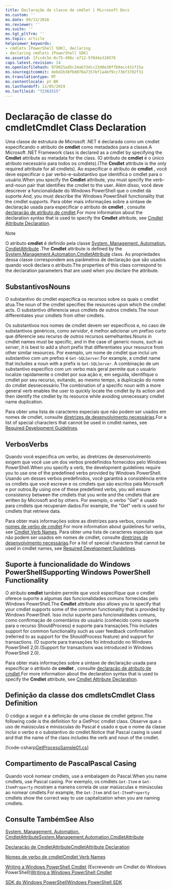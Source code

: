 ```yaml
---
title: Declaração de classe de cmdlet | Microsoft Docs
ms.custom: ''
ms.date: 09/13/2016
ms.reviewer: ''
ms.suite: ''
ms.tgt_pltfrm: ''
ms.topic: article
helpviewer_keywords:
- cmdlets [PowerShell SDK], declaring
- declaring cmdlets [PowerShell SDK]
ms.assetid: 1fcc4c5e-0c75-496c-a712-5f844e310576
caps.latest.revision: 14
ms.openlocfilehash: 979025ad5c34ab73dcc23d0e38ffb9acc431f15a
ms.sourcegitcommit: debd2b38fb8070a7357bf1a4bf9cc736f3702f31
ms.translationtype: MT
ms.contentlocale: pt-BR
ms.lasthandoff: 12/05/2019
ms.locfileid: "72363515"
---
```

# <a name="cmdlet-class-declaration"></a><span data-ttu-id="c962e-102">Declaração de classe do cmdlet</span><span class="sxs-lookup"><span data-stu-id="c962e-102">Cmdlet Class Declaration</span></span>

<span data-ttu-id="c962e-103">Uma classe de estrutura de Microsoft .NET é declarada como um cmdlet especificando o atributo de **cmdlet** como metadados para a classe.</span><span class="sxs-lookup"><span data-stu-id="c962e-103">A Microsoft .NET Framework class is declared as a cmdlet by specifying the **Cmdlet** attribute as metadata for the class.</span></span> <span data-ttu-id="c962e-104">(O atributo de **cmdlet** é o único atributo necessário para todos os cmdlets).</span><span class="sxs-lookup"><span data-stu-id="c962e-104">(The **Cmdlet** attribute is the only required attribute for all cmdlets).</span></span> <span data-ttu-id="c962e-105">Ao especificar o atributo de **cmdlet** , você deve especificar o par verbo-e-substantivo que identifica o cmdlet para o usuário.</span><span class="sxs-lookup"><span data-stu-id="c962e-105">When you specify the **Cmdlet** attribute, you must specify the verb-and-noun pair that identifies the cmdlet to the user.</span></span> <span data-ttu-id="c962e-106">Além disso, você deve descrever a funcionalidade do Windows PowerShell que o cmdlet dá suporte.</span><span class="sxs-lookup"><span data-stu-id="c962e-106">And, you must describe the Windows PowerShell functionality that the cmdlet supports.</span></span> <span data-ttu-id="c962e-107">Para obter mais informações sobre a sintaxe de declaração usada para especificar o atributo de **cmdlet** , consulte [declaração de atributo de cmdlet](./cmdlet-attribute-declaration.md).</span><span class="sxs-lookup"><span data-stu-id="c962e-107">For more information about the declaration syntax that is used to specify the **Cmdlet** attribute, see [Cmdlet Attribute Declaration](./cmdlet-attribute-declaration.md).</span></span>

> [!NOTE]
> <span data-ttu-id="c962e-108">O atributo **cmdlet** é definido pela classe [System. Management. Automation. CmdletAttribute](/dotnet/api/System.Management.Automation.CmdletAttribute) .</span><span class="sxs-lookup"><span data-stu-id="c962e-108">The **Cmdlet** attribute is defined by the [System.Management.Automation.CmdletAttribute](/dotnet/api/System.Management.Automation.CmdletAttribute) class.</span></span> <span data-ttu-id="c962e-109">As propriedades dessa classe correspondem aos parâmetros de declaração que são usados quando você declara o atributo.</span><span class="sxs-lookup"><span data-stu-id="c962e-109">The properties of this class correspond to the declaration parameters that are used when you declare the attribute.</span></span>

## <a name="nouns"></a><span data-ttu-id="c962e-110">Substantivos</span><span class="sxs-lookup"><span data-stu-id="c962e-110">Nouns</span></span>

<span data-ttu-id="c962e-111">O substantivo do cmdlet especifica os recursos sobre os quais o cmdlet atua.</span><span class="sxs-lookup"><span data-stu-id="c962e-111">The noun of the cmdlet specifies the resources upon which the cmdlet acts.</span></span> <span data-ttu-id="c962e-112">O substantivo diferencia seus cmdlets de outros cmdlets.</span><span class="sxs-lookup"><span data-stu-id="c962e-112">The noun differentiates your cmdlets from other cmdlets.</span></span>

<span data-ttu-id="c962e-113">Os substantivos nos nomes de cmdlet devem ser específicos e, no caso de substantivos genéricos, como *servidor*, é melhor adicionar um prefixo curto que diferencie seu recurso de outros recursos semelhantes.</span><span class="sxs-lookup"><span data-stu-id="c962e-113">Nouns in cmdlet names must be specific, and in the case of generic nouns, such as *server*, it is best to add a short prefix that differentiates your resource from other similar resources.</span></span> <span data-ttu-id="c962e-114">Por exemplo, um nome de cmdlet que inclui um substantivo com um prefixo é `Get-SQLServer`.</span><span class="sxs-lookup"><span data-stu-id="c962e-114">For example, a cmdlet name that includes a noun with a prefix is `Get-SQLServer`.</span></span> <span data-ttu-id="c962e-115">A combinação de um substantivo específico com um verbo mais geral permite que o usuário localize rapidamente o cmdlet por sua ação e, em seguida, identifique o cmdlet por seu recurso, evitando, ao mesmo tempo, a duplicação do nome do cmdlet desnecessário.</span><span class="sxs-lookup"><span data-stu-id="c962e-115">The combination of a specific noun with a more general verb enables the user to quickly locate the cmdlet by its action and then identify the cmdlet by its resource while avoiding unnecessary cmdlet name duplication.</span></span>

<span data-ttu-id="c962e-116">Para obter uma lista de caracteres especiais que não podem ser usados em nomes de cmdlet, consulte [diretrizes de desenvolvimento necessárias](./required-development-guidelines.md).</span><span class="sxs-lookup"><span data-stu-id="c962e-116">For a list of special characters that cannot be used in cmdlet names, see [Required Development Guidelines](./required-development-guidelines.md).</span></span>

## <a name="verbs"></a><span data-ttu-id="c962e-117">Verbos</span><span class="sxs-lookup"><span data-stu-id="c962e-117">Verbs</span></span>

<span data-ttu-id="c962e-118">Quando você especifica um verbo, as diretrizes de desenvolvimento exigem que você use um dos verbos predefinidos fornecidos pelo Windows PowerShell.</span><span class="sxs-lookup"><span data-stu-id="c962e-118">When you specify a verb, the development guidelines require you to use one of the predefined verbs provided by Windows PowerShell.</span></span> <span data-ttu-id="c962e-119">Usando um desses verbos predefinidos, você garantirá a consistência entre os cmdlets que você escreve e os cmdlets que são escritos pela Microsoft e por outros.</span><span class="sxs-lookup"><span data-stu-id="c962e-119">By using one of these predefined verbs, you will ensure consistency between the cmdlets that you write and the cmdlets that are written by Microsoft and by others.</span></span> <span data-ttu-id="c962e-120">Por exemplo, o verbo "Get" é usado para cmdlets que recuperam dados.</span><span class="sxs-lookup"><span data-stu-id="c962e-120">For example, the "Get" verb is used for cmdlets that retrieve data.</span></span>

<span data-ttu-id="c962e-121">Para obter mais informações sobre as diretrizes para verbos, consulte [nomes de verbo de cmdlet](./approved-verbs-for-windows-powershell-commands.md).</span><span class="sxs-lookup"><span data-stu-id="c962e-121">For more information about guidelines for verbs, see [Cmdlet Verb Names](./approved-verbs-for-windows-powershell-commands.md).</span></span> <span data-ttu-id="c962e-122">Para obter uma lista de caracteres especiais que não podem ser usados em nomes de cmdlet, consulte [diretrizes de desenvolvimento necessárias](./required-development-guidelines.md).</span><span class="sxs-lookup"><span data-stu-id="c962e-122">For a list of special characters that cannot be used in cmdlet names, see [Required Development Guidelines](./required-development-guidelines.md).</span></span>

## <a name="supporting-windows-powershell-functionality"></a><span data-ttu-id="c962e-123">Suporte à funcionalidade do Windows PowerShell</span><span class="sxs-lookup"><span data-stu-id="c962e-123">Supporting Windows PowerShell Functionality</span></span>

<span data-ttu-id="c962e-124">O atributo **cmdlet** também permite que você especifique que o cmdlet oferece suporte a algumas das funcionalidades comuns fornecidas pelo Windows PowerShell.</span><span class="sxs-lookup"><span data-stu-id="c962e-124">The **Cmdlet** attribute also allows you to specify that your cmdlet supports some of the common functionality that is provided by Windows PowerShell.</span></span> <span data-ttu-id="c962e-125">Isso inclui suporte para funcionalidades comuns, como confirmação de comentários do usuário (conhecido como suporte para o recurso ShouldProcess) e suporte para transações.</span><span class="sxs-lookup"><span data-stu-id="c962e-125">This includes support for common functionality such as user feedback confirmation (referred to as support for the ShouldProcess feature) and support for transactions.</span></span> <span data-ttu-id="c962e-126">(O suporte para transações foi introduzido no Windows PowerShell 2,0).</span><span class="sxs-lookup"><span data-stu-id="c962e-126">(Support for transactions was introduced in Windows PowerShell 2.0).</span></span>

<span data-ttu-id="c962e-127">Para obter mais informações sobre a sintaxe de declaração usada para especificar o atributo de **cmdlet** , consulte [declaração de atributo de cmdlet](./cmdlet-attribute-declaration.md).</span><span class="sxs-lookup"><span data-stu-id="c962e-127">For more information about the declaration syntax that is used to specify the **Cmdlet** attribute, see [Cmdlet Attribute Declaration](./cmdlet-attribute-declaration.md).</span></span>

## <a name="cmdlet-class-definition"></a><span data-ttu-id="c962e-128">Definição da classe dos cmdlets</span><span class="sxs-lookup"><span data-stu-id="c962e-128">Cmdlet Class Definition</span></span>

<span data-ttu-id="c962e-129">O código a seguir é a definição de uma classe de cmdlet getproc.</span><span class="sxs-lookup"><span data-stu-id="c962e-129">The following code is the definition for a GetProc cmdlet class.</span></span> <span data-ttu-id="c962e-130">Observe que o uso de maiúsculas e minúsculas do Pascal é usado e que o nome da classe inclui o verbo e o substantivo do cmdlet.</span><span class="sxs-lookup"><span data-stu-id="c962e-130">Notice that Pascal casing is used and that the name of the class includes the verb and noun of the cmdlet.</span></span>

[!code-csharp[GetProcessSample01.cs](../../../../powershell-sdk-samples/SDK-2.0/csharp/GetProcessSample01/GetProcessSample01.cs#L33-L34 "GetProcessSample01.cs")]

## <a name="pascal-casing"></a><span data-ttu-id="c962e-131">Compartimento de Pascal</span><span class="sxs-lookup"><span data-stu-id="c962e-131">Pascal Casing</span></span>

<span data-ttu-id="c962e-132">Quando você nomear cmdlets, use a embalagem do Pascal.</span><span class="sxs-lookup"><span data-stu-id="c962e-132">When you name cmdlets, use Pascal casing.</span></span> <span data-ttu-id="c962e-133">Por exemplo, os cmdlets `Get-Item` e `Get-ItemProperty` mostram a maneira correta de usar maiúsculas e minúsculas ao nomear cmdlets.</span><span class="sxs-lookup"><span data-stu-id="c962e-133">For example, the `Get-Item` and `Get-ItemProperty` cmdlets show the correct way to use capitalization when you are naming cmdlets.</span></span>

## <a name="see-also"></a><span data-ttu-id="c962e-134">Consulte Também</span><span class="sxs-lookup"><span data-stu-id="c962e-134">See Also</span></span>

[<span data-ttu-id="c962e-135">System. Management. Automation. CmdletAttribute</span><span class="sxs-lookup"><span data-stu-id="c962e-135">System.Management.Automation.CmdletAttribute</span></span>](/dotnet/api/System.Management.Automation.CmdletAttribute)

[<span data-ttu-id="c962e-136">Declaração de CmdletAttribute</span><span class="sxs-lookup"><span data-stu-id="c962e-136">CmdletAttribute Declaration</span></span>](./cmdlet-attribute-declaration.md)

[<span data-ttu-id="c962e-137">Nomes de verbo de cmdlet</span><span class="sxs-lookup"><span data-stu-id="c962e-137">Cmdlet Verb Names</span></span>](./approved-verbs-for-windows-powershell-commands.md)

<span data-ttu-id="c962e-138">[Writing a Windows PowerShell Cmdlet](./writing-a-windows-powershell-cmdlet.md) (Escrevendo um Cmdlet do Windows PowerShell)</span><span class="sxs-lookup"><span data-stu-id="c962e-138">[Writing a Windows PowerShell Cmdlet](./writing-a-windows-powershell-cmdlet.md)</span></span>

[<span data-ttu-id="c962e-139">SDK do Windows PowerShell</span><span class="sxs-lookup"><span data-stu-id="c962e-139">Windows PowerShell SDK</span></span>](../windows-powershell-reference.md)
